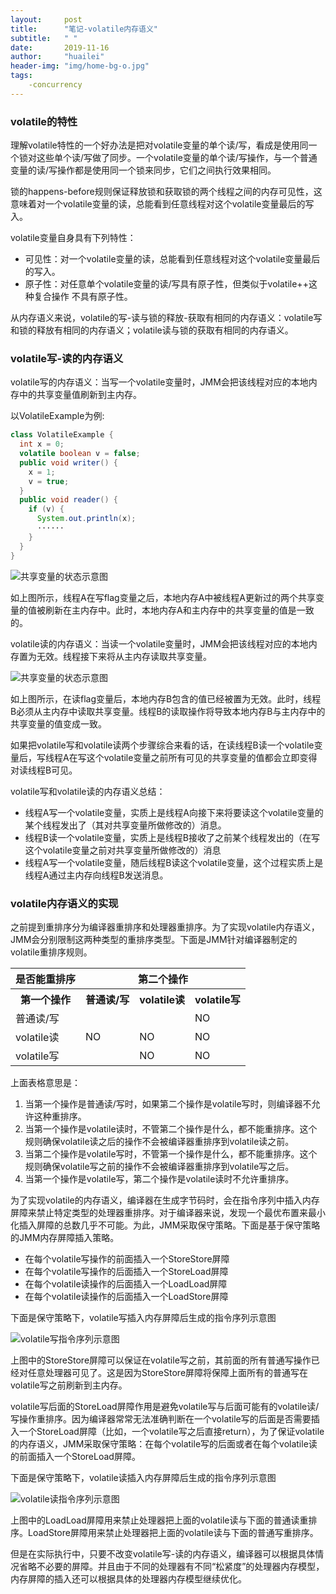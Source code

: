 ```yaml
---
layout:     post
title:      "笔记-volatile内存语义"
subtitle:   " "
date:       2019-11-16
author:     "huailei"
header-img: "img/home-bg-o.jpg"
tags:
    -concurrency
---
```


### volatile的特性
理解volatile特性的一个好办法是把对volatile变量的单个读/写，看成是使用同一个锁对这些单个读/写做了同步。一个volatile变量的单个读/写操作，与一个普通变量的读/写操作都是使用同一个锁来同步，它们之间执行效果相同。

锁的happens-before规则保证释放锁和获取锁的两个线程之间的内存可见性，这意味着对一个volatile变量的读，总能看到任意线程对这个volatile变量最后的写入。

volatile变量自身具有下列特性：
- 可见性：对一个volatile变量的读，总能看到任意线程对这个volatile变量最后的写入。
- 原子性：对任意单个volatile变量的读/写具有原子性，但类似于volatile++这种复合操作 不具有原子性。

从内存语义来说，volatile的写-读与锁的释放-获取有相同的内存语义：volatile写和锁的释放有相同的内存语义；volatile读与锁的获取有相同的内存语义。

### volatile写-读的内存语义
volatile写的内存语义：当写一个volatile变量时，JMM会把该线程对应的本地内存中的共享变量值刷新到主内存。

以VolatileExample为例:
```Java
class VolatileExample {
  int x = 0;
  volatile boolean v = false;
  public void writer() {
    x = 1;
    v = true;
  }
  public void reader() {
    if (v) {
      System.out.println(x);
      ······
    }
  }
}
```
![共享变量的状态示意图](https://github.com/huaileicoder/huaileicoder.github.io/blob/master/img/%E5%85%B1%E4%BA%AB%E5%8F%98%E9%87%8F%E7%9A%84%E7%8A%B6%E6%80%81%E7%A4%BA%E6%84%8F%E5%9B%BE1.png?raw=true)

如上图所示，线程A在写flag变量之后，本地内存A中被线程A更新过的两个共享变量的值被刷新在主内存中。此时，本地内存A和主内存中的共享变量的值是一致的。

volatile读的内存语义：当读一个volatile变量时，JMM会把该线程对应的本地内存置为无效。线程接下来将从主内存读取共享变量。

![共享变量的状态示意图](https://github.com/huaileicoder/huaileicoder.github.io/blob/master/img/%E5%85%B1%E4%BA%AB%E5%8F%98%E9%87%8F%E7%9A%84%E7%8A%B6%E6%80%81%E7%A4%BA%E6%84%8F%E5%9B%BE2.png?raw=true)

如上图所示，在读flag变量后，本地内存B包含的值已经被置为无效。此时，线程B必须从主内存中读取共享变量。线程B的读取操作将导致本地内存B与主内存中的共享变量的值变成一致。

如果把volatile写和volatile读两个步骤综合来看的话，在读线程B读一个volatile变量后，写线程A在写这个volatile变量之前所有可见的共享变量的值都会立即变得对读线程B可见。

volatile写和volatile读的内存语义总结：
- 线程A写一个volatile变量，实质上是线程A向接下来将要读这个volatile变量的某个线程发出了（其对共享变量所做修改的）消息。
- 线程B读一个volatile变量，实质上是线程B接收了之前某个线程发出的（在写这个volatile变量之前对共享变量所做修改的）消息
- 线程A写一个volatile变量，随后线程B读这个volatile变量，这个过程实质上是线程A通过主内存向线程B发送消息。

### volatile内存语义的实现
之前提到重排序分为编译器重排序和处理器重排序。为了实现volatile内存语义，JMM会分别限制这两种类型的重排序类型。下面是JMM针对编译器制定的volatile重排序规则。

<table>
    <tr>
        <th>是否能重排序</th>
        <th colspan="3">第二个操作</th>
    </tr>
    <tr>
        <th>第一个操作</th>
        <th>普通读/写</th>
        <th>volatile读</th>
        <th>volatile写</th>
    </tr>
    <tr>
        <td>普通读/写</td>
        <td></td>
        <td></td>
        <td>NO</td>
    </tr>
    <tr>
        <td>volatile读</td>
        <td>NO</td>
        <td>NO</td>
        <td>NO</td>
    </tr>
    <tr>
        <td>volatile写</td>
        <td></td>
        <td>NO</td>
        <td>NO</td>
    </tr>
</table>

上面表格意思是：
1. 当第一个操作是普通读/写时，如果第二个操作是volatile写时，则编译器不允许这种重排序。
2. 当第一个操作是volatile读时，不管第二个操作是什么，都不能重排序。这个规则确保volatile读之后的操作不会被编译器重排序到volatile读之前。
3. 当第二个操作是volatile写时，不管第一个操作是什么，都不能重排序。这个规则确保volatile写之前的操作不会被编译器重排序到volatile写之后。
4. 当第一个操作是volatile写，第二个操作是volatile读时不允许重排序。

为了实现volatile的内存语义，编译器在生成字节码时，会在指令序列中插入内存屏障来禁止特定类型的处理器重排序。对于编译器来说，发现一个最优布置来最小化插入屏障的总数几乎不可能。为此，JMM采取保守策略。下面是基于保守策略的JMM内存屏障插入策略。

- 在每个volatile写操作的前面插入一个StoreStore屏障
- 在每个volatile写操作的后面插入一个StoreLoad屏障
- 在每个volatile读操作的后面插入一个LoadLoad屏障
- 在每个volatile读操作的后面插入一个LoadStore屏障

下面是保守策略下，volatile写插入内存屏障后生成的指令序列示意图

![volatile写指令序列示意图](https://github.com/huaileicoder/huaileicoder.github.io/blob/master/img/volatile%E5%86%99%E6%8C%87%E4%BB%A4%E5%BA%8F%E5%88%97%E7%A4%BA%E6%84%8F%E5%9B%BE.png?raw=true)

上图中的StoreStore屏障可以保证在volatile写之前，其前面的所有普通写操作已经对任意处理器可见了。这是因为StoreStore屏障将保障上面所有的普通写在volatile写之前刷新到主内存。

volatile写后面的StoreLoad屏障作用是避免volatile写与后面可能有的volatile读/写操作重排序。因为编译器常常无法准确判断在一个volatile写的后面是否需要插入一个StoreLoad屏障（比如，一个volatile写之后直接return），为了保证volatile的内存语义，JMM采取保守策略：在每个volatile写的后面或者在每个volatile读的前面插入一个StoreLoad屏障。

下面是保守策略下，volatile读插入内存屏障后生成的指令序列示意图

![volatile读指令序列示意图](https://github.com/huaileicoder/huaileicoder.github.io/blob/master/img/volatile%E8%AF%BB%E6%8C%87%E4%BB%A4%E5%BA%8F%E5%88%97%E7%A4%BA%E6%84%8F%E5%9B%BE.png?raw=true)

上图中的LoadLoad屏障用来禁止处理器把上面的volatile读与下面的普通读重排序。LoadStore屏障用来禁止处理器把上面的volatile读与下面的普通写重排序。

但是在实际执行中，只要不改变volatile写-读的内存语义，编译器可以根据具体情况省略不必要的屏障。并且由于不同的处理器有不同“松紧度”的处理器内存模型，内存屏障的插入还可以根据具体的处理器内存模型继续优化。